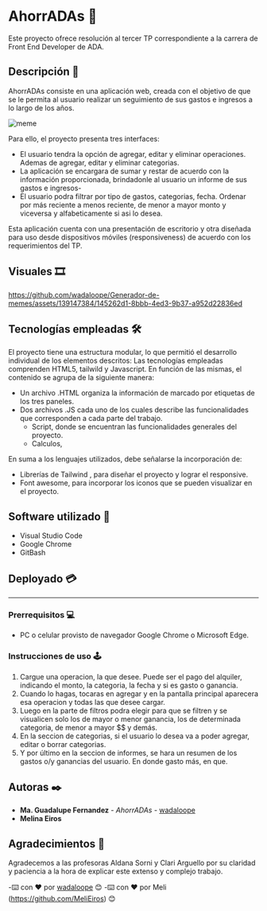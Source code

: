 # AhorrADAs 🤑

Este proyecto ofrece resolución al tercer TP correspondiente a la carrera de Front End Developer de ADA.

## Descripción 💸

AhorrADAs consiste en una aplicación web, creada con el objetivo de que se le permita al usuario realizar un seguimiento de sus gastos e ingresos a lo largo de los años.

![meme](https://github.com/wadaloope/Generador-de-memes/assets/139147384/cf1f5e60-4311-4b53-8e4b-c4449e689527)

Para ello, el proyecto presenta tres interfaces:

- El usuario tendra la opción de agregar, editar y eliminar operaciones. Ademas de agregar, editar y eliminar categorias.
- La aplicación se encargara de sumar y restar de acuerdo con la información proporcionada, brindadonle al usuario un informe de sus gastos e ingresos-
- El usuario podra filtrar por tipo de gastos, categorias, fecha. Ordenar por más reciente a menos reciente, de menor a mayor monto y viceversa y alfabeticamente si asi lo desea.

Esta aplicación cuenta con una presentación de escritorio y otra diseñada para uso desde dispositivos móviles (responsiveness) de acuerdo con los requerimientos del TP.

## Visuales 🎞️​

https://github.com/wadaloope/Generador-de-memes/assets/139147384/145262d1-8bbb-4ed3-9b37-a952d22836ed

## Tecnologías empleadas 🛠️

El proyecto tiene una estructura modular, lo que permitió el desarrollo individual de los elementos descritos:
Las tecnologías empleadas comprenden HTML5, tailwild y Javascript. En función de las mismas, el contenido se agrupa de la siguiente manera:

- Un archivo .HTML organiza la información de marcado por etiquetas de los tres paneles.
- Dos archivos .JS cada uno de los cuales describe las funcionalidades que corresponden a cada parte del trabajo.
  - Script, donde se encuentran las funcionalidades generales del proyecto.
  - Calculos,

En suma a los lenguajes utilizados, debe señalarse la incorporación de:

- Librerías de Tailwind , para diseñar el proyecto y lograr el responsive.
- Font awesome, para incorporar los iconos que se pueden visualizar en el proyecto.

## Software utilizado ​💾​

- Visual Studio Code
- Google Chrome
- GitBash

## Deployado 💳

---

### Prerrequisitos 💻

- PC o celular provisto de navegador Google Chrome o Microsoft Edge.

### Instrucciones de uso 🕹️​

1. Cargue una operacion, la que desee. Puede ser el pago del alquiler, indicando el monto, la categoria, la fecha y si es gasto o ganancia.
2. Cuando lo hagas, tocaras en agregar y en la pantalla principal aparecera esa operacion y todas las que desee cargar.
3. Luego en la parte de filtros podra elegir para que se filtren y se visualicen solo los de mayor o menor ganancia, los de determinada categoria, de menor a mayor $$ y demás.
4. En la seccion de categorias, si el usuario lo desea va a poder agregar, editar o borrar categorias.
5. Y por último en la seccion de informes, se hara un resumen de los gastos o/y ganancias del usuario. En donde gasto más, en que.

## Autoras ✒️

- **Ma. Guadalupe Fernandez** - _AhorrADAs_ - [wadaloope](https://github.com/wadaloope/Generador-de-memes)
- **Melina Eiros**

## Agradecimientos 🎁

Agradecemos a las profesoras Aldana Sorni y Clari Arguello por su claridad y paciencia a la hora de explicar este extenso y complejo trabajo.

-⌨️ con ❤️ por [wadaloope](https://github.com/wadaloope) 😊
-⌨️ con ❤️ por Meli (https://github.com/MeliEiros) 😊
